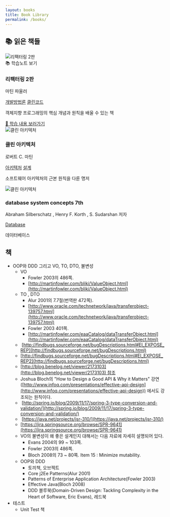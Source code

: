 ```yaml
---
layout: books
title: Book Library
permalink: /books/
---
```


## 📚 읽은 책들

<div class="book-grid">
  <div class="book-card has-notes">
    <div class="book-cover">
      <img src="/assets/books/book1.jpg" alt="리팩터링 2판">
      <div class="notes-badge">📚 학습노트 보기</div>
    </div>
    <div class="book-info">
      <h3>리팩터링 2판</h3>
      <p class="author">마틴 파울러</p>
      <div class="tags">
        <a href="/tags/개발방법론" class="tag">개발방법론</a>
        <a href="/tags/클린코드" class="tag">클린코드</a>
      </div>
      <p class="review">객체지향 프로그래밍의 핵심 개념과 원칙을 배울 수 있는 책</p>
      <a href="/notes/books/리팩터링-2판-정리" class="notes-link">📝 학습 내용 보러가기</a>
    </div>
  </div>

  <div class="book-card">
    <div class="book-cover">
      <img src="/assets/books/book2.jpg" alt="클린 아키텍처">
    </div>
    <div class="book-info">
      <h3>클린 아키텍처</h3>
      <p class="author">로버트 C. 마틴</p>
      <div class="tags">
        <a href="/tags/아키텍처" class="tag">아키텍처</a>
        <a href="/tags/설계" class="tag">설계</a>
      </div>
      <p class="review">소프트웨어 아키텍처의 근본 원칙을 다룬 명저</p>
    </div>
  </div>

  <div class="book-card">
    <div class="book-cover">
      <img src="/assets/books/book2.jpg" alt="클린 아키텍처">
    </div>
    <div class="book-info">
      <h3>database system concepts 7th</h3>
      <p class="author">Abraham Silberschatz , Henry F. Korth , S. Sudarshan 저자</p>
      <div class="tags">
        <a href="/tags/Database" class="tag">Database</a>
      </div>
      <p class="review">데이터베이스</p>
    </div>
  </div>
</div>


## 책

- OOP와 DDD 그리고 VO, TO, DTO, 불변성
	- VO
	    - Fowler 2003의 486쪽.
	    - [http://martinfowler.com/bliki/ValueObject.html](http://martinfowler.com/bliki/ValueObject.html)
	- TO , DTO
	    - Alur 2001의 7.7절(번역판 472쪽).
	    - [http://www.oracle.com/technetwork/java/transferobject-139757.html](http://www.oracle.com/technetwork/java/transferobject-139757.html)
	    - Fowler 2003 401쪽.
	    - [http://martinfowler.com/eaaCatalog/dataTransferObject.html](http://martinfowler.com/eaaCatalog/dataTransferObject.html)
	-  [http://findbugs.sourceforge.net/bugDescriptions.html#EI_EXPOSE_REP](http://findbugs.sourceforge.net/bugDescriptions.html)  
	- [http://findbugs.sourceforge.net/bugDescriptions.html#EI_EXPOSE_REP2](http://findbugs.sourceforge.net/bugDescriptions.html)
	- [http://blog.benelog.net/viewer/2173103](http://blog.benelog.net/viewer/2173103) 참조
	- Joshua Bloch의 "How to Design a Good API & Why it Matters" 강연([http://www.infoq.com/presentations/effective-api-design](http://www.infoq.com/presentations/effective-api-design)) 에서도 강조되는 원칙이다.
	-  [http://spring.io/blog/2009/11/17/spring-3-type-conversion-and-validation/](http://spring.io/blog/2009/11/17/spring-3-type-conversion-and-validation/)  
	-  [https://java.net/projects/jsr-310/](https://java.net/projects/jsr-310/)
	- [https://jira.springsource.org/browse/SPR-9641](https://jira.springsource.org/browse/SPR-9641)
	- VO의 불변성이 왜 좋은 설계인지 대해서는 다음 자료에 자세히 설명되어 있다.
		- Evans 2004의 99 ~ 103쪽.
		- Fowler 2003의 486쪽.
		- Bloch 2008의 73 ~ 80쪽. Item 15 : Minimize mutability.
	- OOP와 DDD
		- 토끼책, 오브젝트
		- Core j2Ee Patterns(Alur 2001)
		- Patterns of Enterprise Application Architecture(Fowler 2003)
		- Effective Java(Bloch 2008)
		- DDD 블루북(Domain-Driven Design: Tackling Complexity in the Heart of Software, Eric Evans), 레드북
- 테스트
	- Unit Test 책
